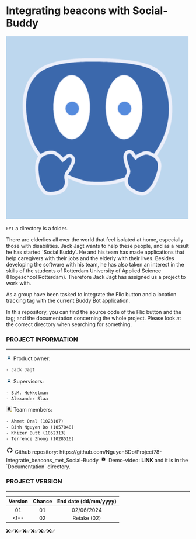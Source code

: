# Integrating beacons with Social-Buddy

<img src= "./README_media/Social_Buddy-logo.png" width="500" alt= "social-buddy-avatar-logo"> 

<!-- The whole documentation are entirely written in English, 
except some may be written in both Dutch and English when the target readers are considered. <br> -->
<!-- > Voor netherlands, bezoek []`README_nl.md`](./README_nl.md). -->
`FYI` a directory is a folder.

There are elderlies all over the world that feel isolated at home, 
especially those with disabilities. Jack Jagt wants to help these people, 
and as a result he has started `Social Buddy'. 
He and his team has made applications that help caregivers with their jobs and the elderly with their lives. 
Besides developing the software with his team, 
he has also taken an interest in the skills of the students of
Rotterdam University of Applied Science (Hogeschool Rotterdam).
Therefore Jack Jagt has assigned us a project to work with.
    
As a group have been tasked to integrate the Flic button 
and a location tracking tag with the current Buddy Bot application.

In this repository, you can find the source code of the Flic button and the tag; 
and the documentation concerning the whole project. 
Please look at the correct directory when searching for something.


### PROJECT INFORMATION
---

<img src="./README_media/PO-vector-graphics.jpg" alt="po-vector-graphics" width="16"/> 
Product owner: <br>

	- Jack Jagt

<img src="./README_media/PO-vector-graphics.jpg" alt="po-vector-graphics" width="16"/> 
Supervisors: <br>

	- S.M. Hekkelman
    - Alexander Slaa

<img src="./README_media/team-vector-graphics.jpg" alt="team-vector-graphics" width="16"/> 
Team members: <br>

    - Ahmet Oral (1023107)
    - Binh Nguyen Do (1057048)
    - Khizer Butt (1052313)
    - Terrence Zhong (1028516)


<img src="./README_media/GitHub-Logo.png" alt="github-logo" width="20"/> 
Github repository: https://github.com/NguyenBDo/Project78-Integratie_beacons_met_Social-Buddy

<img src="./README_media/Video_img.jpg" alt="video-vector-graphics" width="20"/> 
Demo-video: <b> LINK </b> and it is in the `Documentation` directory.

### PROJECT VERSION
---
| Version 	| Chance     	| End date (dd/mm/yyyy)	    |
| :-------:	| :-----------:	| :-----------------------: |
| 01		| 		01		| 02/06/2024 				|
<!-- | 02  	 	| Retake (02)   | 30/06/2024				| -->




<!-- <img src= "./README_media/Social_Buddy-logo.png" width= "1000" alt= "social-buddy-avatar-logo">  -->

❌✅❌✅❌✅❌✅❌✅❌✅